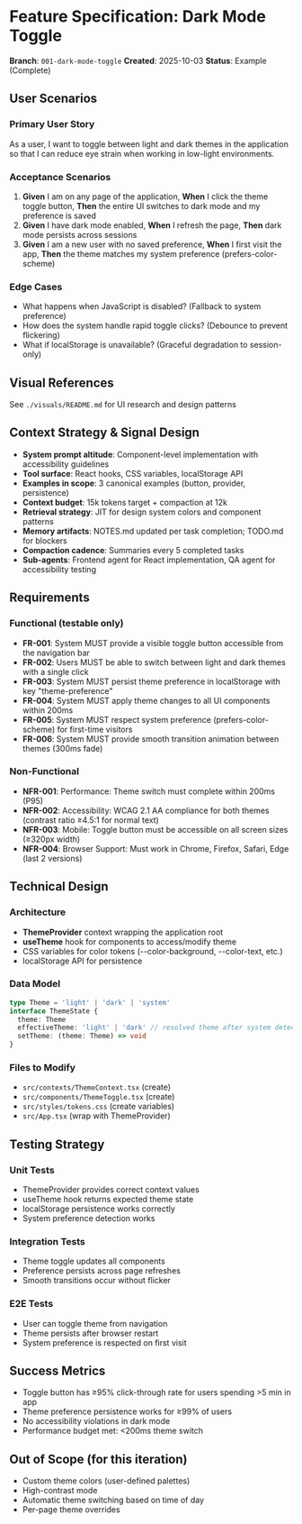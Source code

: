 # Feature Specification: Dark Mode Toggle

**Branch**: `001-dark-mode-toggle`
**Created**: 2025-10-03
**Status**: Example (Complete)

## User Scenarios

### Primary User Story
As a user, I want to toggle between light and dark themes in the application so that I can reduce eye strain when working in low-light environments.

### Acceptance Scenarios
1. **Given** I am on any page of the application, **When** I click the theme toggle button, **Then** the entire UI switches to dark mode and my preference is saved
2. **Given** I have dark mode enabled, **When** I refresh the page, **Then** dark mode persists across sessions
3. **Given** I am a new user with no saved preference, **When** I first visit the app, **Then** the theme matches my system preference (prefers-color-scheme)

### Edge Cases
- What happens when JavaScript is disabled? (Fallback to system preference)
- How does the system handle rapid toggle clicks? (Debounce to prevent flickering)
- What if localStorage is unavailable? (Graceful degradation to session-only)

## Visual References

See `./visuals/README.md` for UI research and design patterns

## Context Strategy & Signal Design

- **System prompt altitude**: Component-level implementation with accessibility guidelines
- **Tool surface**: React hooks, CSS variables, localStorage API
- **Examples in scope**: 3 canonical examples (button, provider, persistence)
- **Context budget**: 15k tokens target + compaction at 12k
- **Retrieval strategy**: JIT for design system colors and component patterns
- **Memory artifacts**: NOTES.md updated per task completion; TODO.md for blockers
- **Compaction cadence**: Summaries every 5 completed tasks
- **Sub-agents**: Frontend agent for React implementation, QA agent for accessibility testing

## Requirements

### Functional (testable only)

- **FR-001**: System MUST provide a visible toggle button accessible from the navigation bar
- **FR-002**: Users MUST be able to switch between light and dark themes with a single click
- **FR-003**: System MUST persist theme preference in localStorage with key "theme-preference"
- **FR-004**: System MUST apply theme changes to all UI components within 200ms
- **FR-005**: System MUST respect system preference (prefers-color-scheme) for first-time visitors
- **FR-006**: System MUST provide smooth transition animation between themes (300ms fade)

### Non-Functional

- **NFR-001**: Performance: Theme switch must complete within 200ms (P95)
- **NFR-002**: Accessibility: WCAG 2.1 AA compliance for both themes (contrast ratio ≥4.5:1 for normal text)
- **NFR-003**: Mobile: Toggle button must be accessible on all screen sizes (≥320px width)
- **NFR-004**: Browser Support: Must work in Chrome, Firefox, Safari, Edge (last 2 versions)

## Technical Design

### Architecture
- **ThemeProvider** context wrapping the application root
- **useTheme** hook for components to access/modify theme
- CSS variables for color tokens (--color-background, --color-text, etc.)
- localStorage API for persistence

### Data Model
```typescript
type Theme = 'light' | 'dark' | 'system'
interface ThemeState {
  theme: Theme
  effectiveTheme: 'light' | 'dark' // resolved theme after system detection
  setTheme: (theme: Theme) => void
}
```

### Files to Modify
- `src/contexts/ThemeContext.tsx` (create)
- `src/components/ThemeToggle.tsx` (create)
- `src/styles/tokens.css` (create variables)
- `src/App.tsx` (wrap with ThemeProvider)

## Testing Strategy

### Unit Tests
- ThemeProvider provides correct context values
- useTheme hook returns expected theme state
- localStorage persistence works correctly
- System preference detection works

### Integration Tests
- Theme toggle updates all components
- Preference persists across page refreshes
- Smooth transitions occur without flicker

### E2E Tests
- User can toggle theme from navigation
- Theme persists after browser restart
- System preference is respected on first visit

## Success Metrics
- Toggle button has ≥95% click-through rate for users spending >5 min in app
- Theme preference persistence works for ≥99% of users
- No accessibility violations in dark mode
- Performance budget met: <200ms theme switch

## Out of Scope (for this iteration)
- Custom theme colors (user-defined palettes)
- High-contrast mode
- Automatic theme switching based on time of day
- Per-page theme overrides
